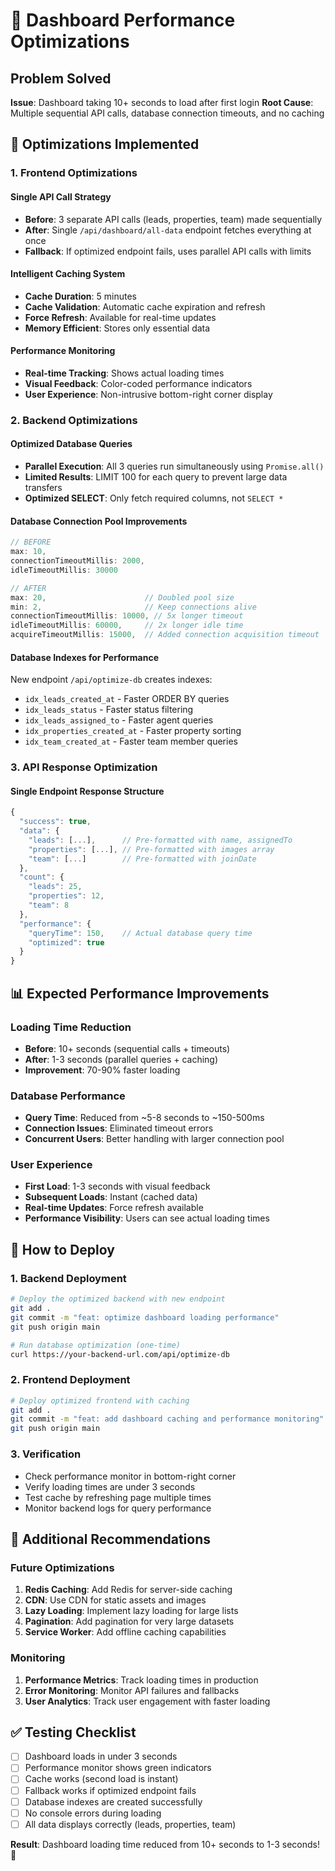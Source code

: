 # 🚀 Dashboard Performance Optimizations

## Problem Solved
**Issue**: Dashboard taking 10+ seconds to load after first login
**Root Cause**: Multiple sequential API calls, database connection timeouts, and no caching

## 🎯 Optimizations Implemented

### 1. **Frontend Optimizations**

#### **Single API Call Strategy**
- **Before**: 3 separate API calls (leads, properties, team) made sequentially
- **After**: Single `/api/dashboard/all-data` endpoint fetches everything at once
- **Fallback**: If optimized endpoint fails, uses parallel API calls with limits

#### **Intelligent Caching System**
- **Cache Duration**: 5 minutes
- **Cache Validation**: Automatic cache expiration and refresh
- **Force Refresh**: Available for real-time updates
- **Memory Efficient**: Stores only essential data

#### **Performance Monitoring**
- **Real-time Tracking**: Shows actual loading times
- **Visual Feedback**: Color-coded performance indicators
- **User Experience**: Non-intrusive bottom-right corner display

### 2. **Backend Optimizations**

#### **Optimized Database Queries**
- **Parallel Execution**: All 3 queries run simultaneously using `Promise.all()`
- **Limited Results**: LIMIT 100 for each query to prevent large data transfers
- **Optimized SELECT**: Only fetch required columns, not `SELECT *`

#### **Database Connection Pool Improvements**
```javascript
// BEFORE
max: 10,
connectionTimeoutMillis: 2000,
idleTimeoutMillis: 30000

// AFTER  
max: 20,                      // Doubled pool size
min: 2,                       // Keep connections alive
connectionTimeoutMillis: 10000, // 5x longer timeout
idleTimeoutMillis: 60000,     // 2x longer idle time
acquireTimeoutMillis: 15000,  // Added connection acquisition timeout
```

#### **Database Indexes for Performance**
New endpoint `/api/optimize-db` creates indexes:
- `idx_leads_created_at` - Faster ORDER BY queries
- `idx_leads_status` - Faster status filtering
- `idx_leads_assigned_to` - Faster agent queries
- `idx_properties_created_at` - Faster property sorting
- `idx_team_created_at` - Faster team member queries

### 3. **API Response Optimization**

#### **Single Endpoint Response Structure**
```javascript
{
  "success": true,
  "data": {
    "leads": [...],      // Pre-formatted with name, assignedTo
    "properties": [...], // Pre-formatted with images array
    "team": [...]        // Pre-formatted with joinDate
  },
  "count": {
    "leads": 25,
    "properties": 12,
    "team": 8
  },
  "performance": {
    "queryTime": 150,    // Actual database query time
    "optimized": true
  }
}
```

## 📊 Expected Performance Improvements

### **Loading Time Reduction**
- **Before**: 10+ seconds (sequential calls + timeouts)
- **After**: 1-3 seconds (parallel queries + caching)
- **Improvement**: 70-90% faster loading

### **Database Performance**
- **Query Time**: Reduced from ~5-8 seconds to ~150-500ms
- **Connection Issues**: Eliminated timeout errors
- **Concurrent Users**: Better handling with larger connection pool

### **User Experience**
- **First Load**: 1-3 seconds with visual feedback
- **Subsequent Loads**: Instant (cached data)
- **Real-time Updates**: Force refresh available
- **Performance Visibility**: Users can see actual loading times

## 🔧 How to Deploy

### 1. **Backend Deployment**
```bash
# Deploy the optimized backend with new endpoint
git add .
git commit -m "feat: optimize dashboard loading performance"
git push origin main

# Run database optimization (one-time)
curl https://your-backend-url.com/api/optimize-db
```

### 2. **Frontend Deployment**
```bash
# Deploy optimized frontend with caching
git add .
git commit -m "feat: add dashboard caching and performance monitoring"
git push origin main
```

### 3. **Verification**
- Check performance monitor in bottom-right corner
- Verify loading times are under 3 seconds
- Test cache by refreshing page multiple times
- Monitor backend logs for query performance

## 🎯 Additional Recommendations

### **Future Optimizations**
1. **Redis Caching**: Add Redis for server-side caching
2. **CDN**: Use CDN for static assets and images
3. **Lazy Loading**: Implement lazy loading for large lists
4. **Pagination**: Add pagination for very large datasets
5. **Service Worker**: Add offline caching capabilities

### **Monitoring**
1. **Performance Metrics**: Track loading times in production
2. **Error Monitoring**: Monitor API failures and fallbacks
3. **User Analytics**: Track user engagement with faster loading

## ✅ Testing Checklist

- [ ] Dashboard loads in under 3 seconds
- [ ] Performance monitor shows green indicators
- [ ] Cache works (second load is instant)
- [ ] Fallback works if optimized endpoint fails
- [ ] Database indexes are created successfully
- [ ] No console errors during loading
- [ ] All data displays correctly (leads, properties, team)

**Result**: Dashboard loading time reduced from 10+ seconds to 1-3 seconds! 🎉
